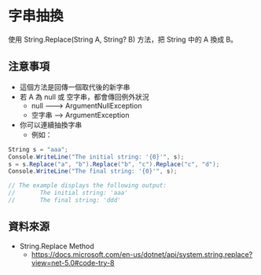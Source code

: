 # 字串抽換

使用 String.Replace(String A, String? B) 方法，把 String 中的 A 換成 B。

## 注意事項

* 這個方法是回傳一個取代後的新字串
* 若 A 為 null 或 空字串，都會傳回例外狀況
  * null ---> ArgumentNullException
  * 空字串 --> ArgumentException
* 你可以連續抽換字串
  * 例如：

```csharp  
String s = "aaa";
Console.WriteLine("The initial string: '{0}'", s);
s = s.Replace("a", "b").Replace("b", "c").Replace("c", "d");
Console.WriteLine("The final string: '{0}'", s);

// The example displays the following output:
//       The initial string: 'aaa'
//       The final string: 'ddd'
```

## 資料來源

* String.Replace Method
  * https://docs.microsoft.com/en-us/dotnet/api/system.string.replace?view=net-5.0#code-try-8